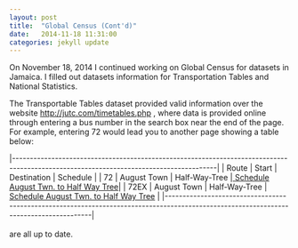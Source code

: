 ```yaml
---
layout: post
title:  "Global Census (Cont'd)"
date:   2014-11-18 11:31:00
categories: jekyll update
---
```


On November 18, 2014 I continued working on Global Census for datasets in Jamaica. I filled out datasets information for 
Transportation Tables and National Statistics. 

The Transportable Tables dataset provided valid information over the website <a> http://jutc.com/timetables.php </a>, where data is 
provided online through entering a bus number in the search box near the end of the page. For example, entering 72 would lead you to
another page showing a table below:
<br/>

|---------------------------------------------------------------------------------------------------------------------------------------|
| Route |    Start      |  Destination  |                   Schedule                                                                    |
|  72   |  August Town  | Half-Way-Tree |<a href="http://jutc.com/timetables/Schedule_72.pdf"> Schedule August Twn. to Half Way Tree</a>|
| 72EX  |  August Town  | Half-Way-Tree |<a href="http://jutc.com/timetables/NoSchedule.pdf"> Schedule August Twn. to Half Way Tree</a> |
|---------------------------------------------------------------------------------------------------------------------------------------|
<br/><br/>
are all up to date.
<br/>
<br/>
